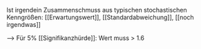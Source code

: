 Ist irgendein Zusammenschmuss aus typischen stochastischen Kenngrößen:
[[Erwartungswert]], [[Standardabweichung]], [[noch irgendwas]]

--> Für 5\% [[Signifikanzhürde]]: Wert muss > 1.6